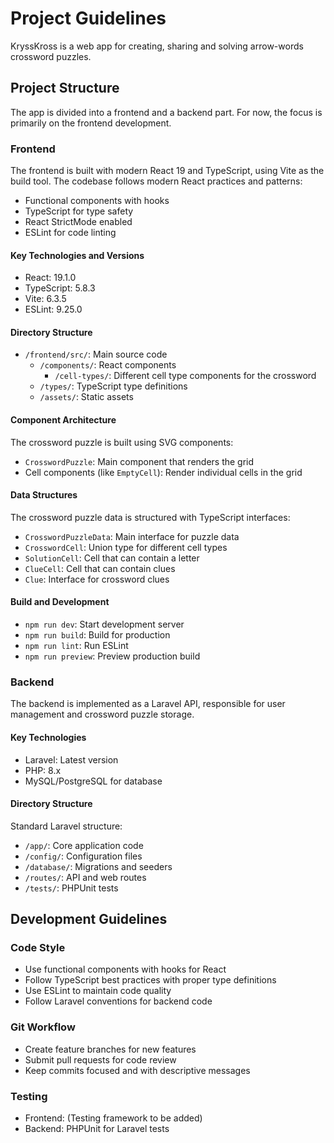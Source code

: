 # Project Guidelines

KryssKross is a web app for creating, sharing and solving arrow-words crossword puzzles.

## Project Structure

The app is divided into a frontend and a backend part. For now, the focus is primarily on the frontend development.

### Frontend

The frontend is built with modern React 19 and TypeScript, using Vite as the build tool. The codebase follows modern React practices and patterns:

- Functional components with hooks
- TypeScript for type safety
- React StrictMode enabled
- ESLint for code linting

#### Key Technologies and Versions
- React: 19.1.0
- TypeScript: 5.8.3
- Vite: 6.3.5
- ESLint: 9.25.0

#### Directory Structure
- `/frontend/src/`: Main source code
  - `/components/`: React components
    - `/cell-types/`: Different cell type components for the crossword
  - `/types/`: TypeScript type definitions
  - `/assets/`: Static assets

#### Component Architecture
The crossword puzzle is built using SVG components:
- `CrosswordPuzzle`: Main component that renders the grid
- Cell components (like `EmptyCell`): Render individual cells in the grid

#### Data Structures
The crossword puzzle data is structured with TypeScript interfaces:
- `CrosswordPuzzleData`: Main interface for puzzle data
- `CrosswordCell`: Union type for different cell types
- `SolutionCell`: Cell that can contain a letter
- `ClueCell`: Cell that can contain clues
- `Clue`: Interface for crossword clues

#### Build and Development
- `npm run dev`: Start development server
- `npm run build`: Build for production
- `npm run lint`: Run ESLint
- `npm run preview`: Preview production build

### Backend

The backend is implemented as a Laravel API, responsible for user management and crossword puzzle storage.

#### Key Technologies
- Laravel: Latest version
- PHP: 8.x
- MySQL/PostgreSQL for database

#### Directory Structure
Standard Laravel structure:
- `/app/`: Core application code
- `/config/`: Configuration files
- `/database/`: Migrations and seeders
- `/routes/`: API and web routes
- `/tests/`: PHPUnit tests

## Development Guidelines

### Code Style
- Use functional components with hooks for React
- Follow TypeScript best practices with proper type definitions
- Use ESLint to maintain code quality
- Follow Laravel conventions for backend code

### Git Workflow
- Create feature branches for new features
- Submit pull requests for code review
- Keep commits focused and with descriptive messages

### Testing
- Frontend: (Testing framework to be added)
- Backend: PHPUnit for Laravel tests
